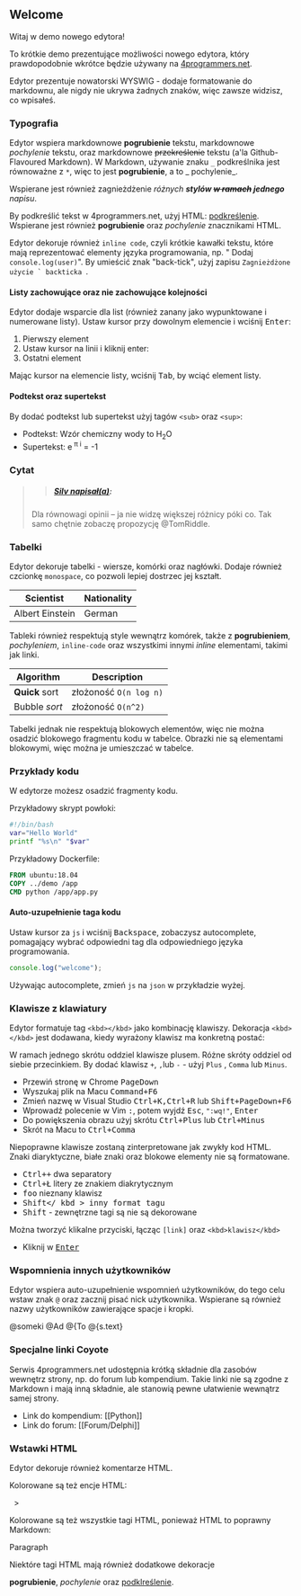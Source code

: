 ## Welcome

Witaj w demo nowego edytora!

To krótkie demo prezentujące możliwości nowego edytora, który prawdopodobnie wkrótce będzie używany
na [4programmers.net](https://4programmers.net).

Edytor prezentuje nowatorski WYSWIG - dodaje formatowanie do markdownu, ale nigdy nie ukrywa żadnych znaków, więc zawsze widzisz, co
wpisałeś.

### Typografia

Edytor wspiera markdownowe **pogrubienie** tekstu, markdownowe *pochylenie* tekstu, oraz markdownowe ~~przekreślenie~~ tekstu (a'la
Github-Flavoured Markdown). W Markdown, używanie znaku `_` podkreślnika jest równoważne z `*`, więc to jest __pogrubienie__, a to _
pochylenie_.

Wspierane jest również zagnieżdżenie *różnych **stylów ~~w ramach~~ jednego** napisu*.

By podkreślić tekst w 4programmers.net, użyj HTML: <u>podkreślenie</u>. Wspierane jest również <b>pogrubienie</b> oraz <i>pochylenie</i>
znacznikami HTML.

Edytor dekoruje również `inline code`, czyli krótkie kawałki tekstu, które mają reprezentować elementy języka programowania, np. "
Dodaj `console.log(user)`". By umieścić znak "back-tick", użyj zapisu ``Zagnieżdżone użycie ` backticka ``.

#### Listy zachowujące oraz nie zachowujące kolejności

Edytor dodaje wsparcie dla list (również zanany jako wypunktowane i numerowane listy). Ustaw kursor przy dowolnym elemencie i wciśnij <kbd>
Enter</kbd>:

1. Pierwszy element
2. Ustaw kursor na linii i kliknij enter:
3. Ostatni element

Mając kursor na elemencie listy, wciśnij <kbd>Tab</kbd>, by wciąć element listy.

#### Podtekst oraz supertekst

By dodać podtekst lub supertekst użyj tagów `<sub>` oraz `<sup>`:

- Podtekst: Wzór chemiczny wody to H<sub>2</sub>O
- Supertekst: e<sup> π i</sup> = -1

### Cytat

> > ##### [Silv napisał(a)](/Forum/1794731):
> Dla równowagi opinii – ja nie widzę większej różnicy póki co. Tak samo chętnie zobaczę propozycję @TomRiddle.

### Tabelki

Edytor dekoruje tabelki - wiersze, komórki oraz nagłówki. Dodaje również czcionkę `monospace`, co pozwoli lepiej dostrzec jej kształt.

| Scientist       | Nationality |
| --------------- | ----------- |
| Albert Einstein | German      |

Tableki również respektują style wewnątrz komórek, także z **pogrubieniem**, *pochyleniem*, `inline-code` oraz wszystkimi innymi *inline*
elementami, takimi jak linki.

| Algorithm       | Description            |
| --------------- | ---------------------- |
| **Quick** sort  | złożoność `O(n log n)` |
| Bubble *sort*   | złożoność `O(n^2)`     |

Tabelki jednak nie respektują blokowych elementów, więc nie można osadzić blokowego fragmentu kodu w tabelce. Obrazki nie są elementami
blokowymi, więc można je umieszczać w tabelce.

### Przykłady kodu

W edytorze możesz osadzić fragmenty kodu.

Przykładowy skrypt powłoki:
```sh
#!/bin/bash
var="Hello World"
printf "%s\n" "$var"
```

Przykładowy Dockerfile:

```Dockerfile
FROM ubuntu:18.04
COPY ../demo /app
CMD python /app/app.py
```

#### Auto-uzupełnienie taga kodu

Ustaw kursor za `js` i wciśnij <kbd>Backspace</kbd>, zobaczysz autocomplete, pomagający wybrać odpowiedni tag dla odpowiedniego języka
programowania.

```js
console.log("welcome");
```

Używając autocomplete, zmień `js` na `json` w przykładzie wyżej.

### Klawisze z klawiatury

Edytor formatuje tag `<kbd></kbd>` jako kombinację klawiszy. Dekoracja `<kbd></kbd>` jest dodawana, kiedy wyrażony klawisz ma konkretną
postać:

W ramach jednego skrótu oddziel klawisze plusem. Różne skróty oddziel od siebie przecinkiem. By dodać klawisz `+`, `,`lub `-` - użyj `Plus`
, `Comma` lub `Minus`.

- Przewiń stronę w Chrome <kbd>PageDown</kbd>
- Wyszukaj plik na Macu <kbd>Command+F6</kbd>
- Zmień nazwę w Visual Studio <kbd>Ctrl+K,Ctrl+R</kbd> lub <kbd>Shift+PageDown+F6</kbd>
- Wprowadź polecenie w Vim <kbd>:</kbd>, potem wyjdź <kbd>Esc</kbd>, `":wq!"`, <kbd>Enter</kbd>
- Do powiększenia obrazu użyj skrótu <kbd>Ctrl+Plus</kbd> lub <kbd>Ctrl+Minus</kbd>
- Skrót na Macu to <kbd>Ctrl+Comma</kbd>

Niepoprawne klawisze zostaną zinterpretowane jak zwykły kod HTML. Znaki diaryktyczne, białe znaki oraz blokowe elementy nie są formatowane.

- <kbd>Ctrl++</kbd> dwa separatory
- <kbd>Ctrl+Ł</kbd> litery ze znakiem diakrytycznym
- <kbd>foo</kbd> nieznany klawisz
- <kbd >Shift</ kbd > inny format tagu
- <kbd><kbd>Shift</kbd></kbd> - zewnętrzne tagi są nie są dekorowane

Można tworzyć klikalne przyciski, łącząc `[link]` oraz `<kbd>klawisz</kbd>`

- Kliknij w [<kbd>Enter</kbd>](http://4programmers.net)

### Wspomnienia innych użytkowników

Edytor wspiera auto-uzupełnienie wspomnień użytkowników, do tego celu wstaw znak `@` oraz zacznij pisać nick użytkownika. Wspierane są
również nazwy użytkowników zawierające spacje i kropki.

@someki @Ad @{To @{s.text}

### Specjalne linki Coyote

Serwis 4programmers.net udostępnia krótką składnie dla zasobów wewnętrz strony, np. do forum lub kompendium. Takie linki nie są zgodne z
Markdown i mają inną składnie, ale stanowią pewne ułatwienie wewnątrz samej strony.

- Link do kompendium: [[Python]]
- Link do forum: [[Forum/Delphi]]

### Wstawki HTML

Edytor dekoruje również komentarze HTML.

<!-- komentarz HTML -->

Kolorowane są też encje HTML:

&nbsp; &gt;

Kolorowane są też wszystkie tagi HTML, ponieważ HTML to poprawny Markdown:

<div>
    <p>Paragraph</p>
</div>

Niektóre tagi HTML mają również dodatkowe dekoracje

<b>pogrubienie</b>, <i>pochylenie</i> oraz <u>podklreślenie</u>.
